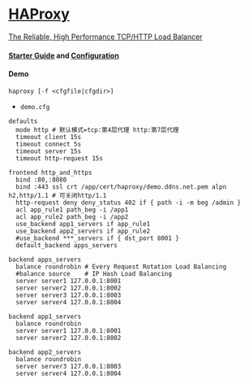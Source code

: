 # [HAProxy](https://www.haproxy.org)
[The Reliable, High Performance TCP/HTTP Load Balancer](https://docs.haproxy.org)

#### [Starter Guide](https://docs.haproxy.org/2.8/intro.html) and [Configuration](https://docs.haproxy.org/2.8/configuration.html)

#### Demo
    haproxy [-f <cfgfile|cfgdir>]
- `demo.cfg`
~~~
defaults
  mode http # 默认模式=tcp:第4层代理 http:第7层代理
  timeout client 15s
  timeout connect 5s
  timeout server 15s
  timeout http-request 15s

frontend http_and_https
  bind :80,:8080
  bind :443 ssl crt /app/cert/haproxy/demo.ddns.net.pem alpn h2,http/1.1 # 可关闭http/1.1
  http-request deny deny_status 402 if { path -i -m beg /admin }
  acl app_rule1 path_beg -i /app1
  acl app_rule2 path_beg -i /app2
  use_backend app1_servers if app_rule1
  use_backend app2_servers if app_rule2
  #use_backend ***_servers if { dst_port 8001 }
  default_backend apps_servers

backend apps_servers
  balance roundrobin # Every Request Rotation Load Balancing
  #balance source    # IP Hash Load Balancing
  server server1 127.0.0.1:8001
  server server2 127.0.0.1:8002
  server server3 127.0.0.1:8003
  server server4 127.0.0.1:8004

backend app1_servers
  balance roundrobin
  server server1 127.0.0.1:8001
  server server2 127.0.0.1:8002

backend app2_servers
  balance roundrobin
  server server3 127.0.0.1:8003
  server server4 127.0.0.1:8004

~~~
